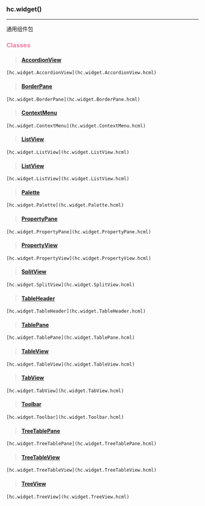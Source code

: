 <h3>hc.widget()</h3>   

---
通用组件包

### <span style='color:rgb(241,125,164)'>Classes</span>

>#### [AccordionView](hc.widget.AccordionView.hcml) 
 `[hc.widget.AccordionView](hc.widget.AccordionView.hcml)`

>#### [BorderPane](hc.widget.BorderPane.hcml)

`[hc.widget.BorderPane](hc.widget.BorderPane.hcml)`

>#### [ContextMenu](hc.widget.ContextMenu.hcml)

`[hc.widget.ContextMenu](hc.widget.ContextMenu.hcml)`

>#### [ListView](hc.widget.ListView.hcml)

`[hc.widget.ListView](hc.widget.ListView.hcml)`

>#### [ListView](hc.widget.ListView.hcml)

`[hc.widget.ListView](hc.widget.ListView.hcml)`

>#### [Palette](hc.widget.Palette.hcml)

`[hc.widget.Palette](hc.widget.Palette.hcml)`

>#### [PropertyPane](hc.widget.PropertyPane.hcml)

`[hc.widget.PropertyPane](hc.widget.PropertyPane.hcml)`

>#### [PropertyView](hc.widget.PropertyView.hcml)

`[hc.widget.PropertyView](hc.widget.PropertyView.hcml)`

>#### [SplitView](hc.widget.SplitView.hcml)

`[hc.widget.SplitView](hc.widget.SplitView.hcml)`

>#### [TableHeader](hc.widget.TableHeader.hcml)

`[hc.widget.TableHeader](hc.widget.TableHeader.hcml)`

>#### [TablePane](hc.widget.TablePane.hcml)

`[hc.widget.TablePane](hc.widget.TablePane.hcml)`

>#### [TableView](hc.widget.TableView.hcml)

`[hc.widget.TableView](hc.widget.TableView.hcml)`

>#### [TabView](hc.widget.TabView.hcml)

`[hc.widget.TabView](hc.widget.TabView.hcml)`

>#### [Toolbar](hc.widget.Toolbar.hcml)

`[hc.widget.Toolbar](hc.widget.Toolbar.hcml)`

>#### [TreeTablePane](hc.widget.TreeTablePane.hcml)

`[hc.widget.TreeTablePane](hc.widget.TreeTablePane.hcml)`

>#### [TreeTableView](hc.widget.TreeTableView.hcml)

`[hc.widget.TreeTableView](hc.widget.TreeTableView.hcml)`

>#### [TreeView](hc.widget.TreeView.hcml)

`[hc.widget.TreeView](hc.widget.TreeView.hcml)`

